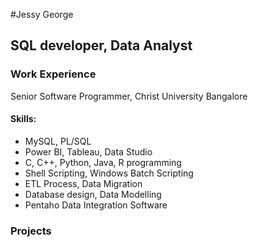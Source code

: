 #Jessy George
## SQL developer, Data Analyst

### Work Experience
Senior Software Programmer, Christ University Bangalore

#### Skills: 
- MySQL, PL/SQL
- Power BI, Tableau, Data Studio
- C, C++, Python, Java, R programming
- Shell Scripting, Windows Batch Scripting
- ETL Process, Data Migration
- Database design, Data Modelling
- Pentaho Data Integration Software


### Projects
